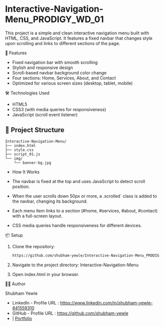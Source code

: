 # Interactive-Navigation-Menu_PRODIGY_WD_01

This project is a simple and clean interactive navigation menu built with HTML, CSS, and JavaScript. It features a fixed navbar that changes style upon scrolling and links to different sections of the page.

🚀 Features

* Fixed navigation bar with smooth scrolling
* Stylish and responsive design
* Scroll-based navbar background color change
* Four sections: Home, Services, About, and Contact
* Optimized for various screen sizes (desktop, tablet, mobile)

🛠️ Technologies Used

* HTML5
* CSS3 (with media queries for responsiveness)
* JavaScript (scroll event listener)

## 📁 Project Structure

```
Interactive-Navigation-Menu/
├── index.html
├── style.css
├── script_01.js
└── img/
    └── banner-bg.jpg
```


* How It Works

* The navbar is fixed at the top and uses JavaScript to detect scroll position.
* When the user scrolls down 50px or more, a .scrolled` class is added to the navbar, changing its background.
* Each menu item links to a section (#home, #services, #about, #contact) with a full-screen layout.
* CSS media queries handle responsiveness for different devices.

📦 Setup

1. Clone the repository:
  
     ```bash
    https://github.com/shubham-yewle/Interactive-Navigation-Menu_PRODIGY_WD_01.git
    ```

2. Navigate to the project directory: Interactive-Navigation-Menu
   
5. Open index.html in your browser.

👨‍💻 Author

Shubham Yewle
* LinkedIn - Profile URL : https://www.linkedin.com/in/shubham-yewle-841559310
* GitHub - Profile URL : https://github.com/shubham-yewle
* | [Portfolio](#)
